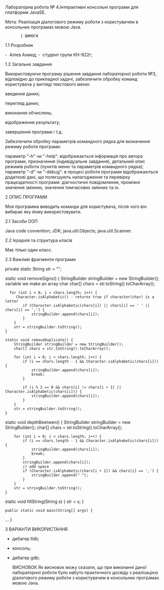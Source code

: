 Лабораторна робота № 4.Інтерактивні консольні програми для платформи JavaSE.

Мета: Реалізація діалогового режиму роботи з користувачем в консольних програмах мовою Java.

           1 ВИМОГИ

1.1 Розробник

-  Алієв Ахмед;
-  студент групи КН-922г;

1.2 Загальне завдання

Використовуючи програму рішення завдання лабораторної роботи №3, відповідно до прикладної задачі, забезпечити обробку команд користувача у вигляді текстового меню:

введення даних;

перегляд даних;

виконання обчислень;

відображення результату;

завершення програми і т.д.

Забезпечити обробку параметрів командного рядка для визначення режиму роботи програми:

параметр "-h" чи "-help": відображається інформація про автора програми, призначення (індивідуальне завдання), детальний опис режимів роботи (пунктів меню та параметрів командного рядка);
параметр "-d" чи "-debug": в процесі роботи програми відображаються додаткові дані, що полегшують налагодження та перевірку працездатності програми: діагностичні повідомлення, проміжні значення змінних, значення тимчасових змінних та ін.

2 ОПИС ПРОГРАМИ

Моя программа виводить команди для користувача, після чого він вибирає яку йому використовувати.

2.1 Засоби ООП

Java code convention;
JDK;
java.util.Objects;
java.util.Scanner.

2.2 Ієрархія та структура класів

Має тількі один класс.

  
2.3 Важливі фрагменти програми

private static String str = "";

static void removeSigns() {
StringBuilder stringBuilder = new StringBuilder();
variable we make an array char
char[] chars = str.toString().toCharArray();

      for (int i = 0; i < chars.length; i++) {
         Character.isAlphabetic() - returns true if character(char) is a letter
            if (Character.isAlphabetic(chars[i]) || chars[i] == ' ' || chars[i] == ',') {
                stringBuilder.append(chars[i]);
            }
        }
        str = stringBuilder.toString();
    }

    static void removeDuplicate() {
        StringBuilder stringBuilder = new StringBuilder();
        char[] chars = str.toString().toCharArray();

        for (int i = 0; i < chars.length; i++) {
            if (i == chars.length - 1 && Character.isAlphabetic(chars[i])) {
                stringBuilder.append(chars[i]);
                break;
            }

            if (i % 2 == 0 && chars[i] != chars[i + 1] || Character.isAlphabetic(chars[i])) {
                stringBuilder.append(chars[i]);
            }
        }
        str = stringBuilder.toString();
    }

static void depthBeetwen() {
StringBuilder stringBuilder = new StringBuilder();
char[] chars = str.toString().toCharArray();

        for (int i = 0; i < chars.length; i++) {
            if (i == chars.length - 1 && Character.isAlphabetic(chars[i])) {
                stringBuilder.append(chars[i]);
                break;
            }
            stringBuilder.append(chars[i]);
            // add space
            if (Character.isAlphabetic(chars[i + 1]) && chars[i] == ',') {
                stringBuilder.append(" ");
            }
        }
        str = stringBuilder.toString();
    }

static void fillString(String s) {
str = s;
}

    public static void main(String[] args) {

...
}





3 ВАРІАНТИ ВИКОРИСТАННЯ

- дебагер lldb;
- консоль;
- дебагер gdb;

  ВИСНОВОК
  Як висновок можу сказати, що при виконанні даної лабораторної роботи було набуто практичного досвіду з реалізацією діалогового режиму роботи з користувачем в консольних програмах мовою Java.

